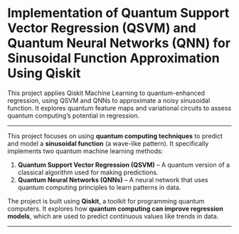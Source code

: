# Implementation of Quantum Support Vector Regression (QSVM) and Quantum Neural Networks (QNN) for Sinusoidal Function Approximation Using Qiskit

This project applies Qiskit Machine Learning to quantum-enhanced regression, using QSVM and QNNs to approximate a noisy sinusoidal function. It explores quantum feature maps and variational circuits to assess quantum computing’s potential in regression.
 
---

This project focuses on using **quantum computing techniques** to predict and model a **sinusoidal function** (a wave-like pattern). It specifically implements two quantum machine learning methods:  

1. **Quantum Support Vector Regression (QSVM)** – A quantum version of a classical algorithm used for making predictions.  
2. **Quantum Neural Networks (QNNs)** – A neural network that uses quantum computing principles to learn patterns in data.  

The project is built using **Qiskit**, a toolkit for programming quantum computers. It explores how **quantum computing can improve regression models**, which are used to predict continuous values like trends in data.

---
